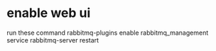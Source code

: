 # enable web ui
run these command
    rabbitmq-plugins enable rabbitmq_management
    service rabbitmq-server restart
